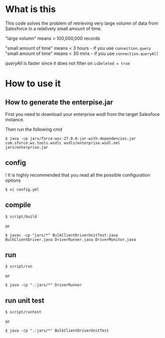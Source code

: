 What is this
============

This code solves the problem of retrieving very large volumn of data from Salesforce in a relatively small amount of time.

"large volumn" means > 100,000,000 records

"small amount of time" means < 3 hours - if you use `connection.query`
"small amount of time" means < 30 mins - if you use `connection.queryAll`

*queryAll* is faster since it does not filter on `isDeleted = true`

How to use it
=============

## How to generate the enterpise.jar

First you need to download your enterprise wsdl from the target Salesfoce instance.

Then run the following cmd

```
$ java -cp jars/force-wsc-27.0.0-jar-with-dependencies.jar com.sforce.ws.tools.wsdlc wsdls/enterprise.wsdl.xml jars/enterprise.jar
```

## config

! It is highly recommended that you read all the possible configuration options

```
$ vi config.yml
```

## compile

```
$ script/build
```

or

```
$ javac -cp "jars/*" BulkClientDriverUnitTest.java BulkClientDriver.java DriverRunner.java DriverMonitor.java
```

## run

```
$ script/run
```

or

```
$ java -cp ".:jars/*" DriverRunner
```

## run unit test

```
$ script/runtest
```

or

```
$ java -cp ".:jars/*" BulkClientDriverUnitTest
```

